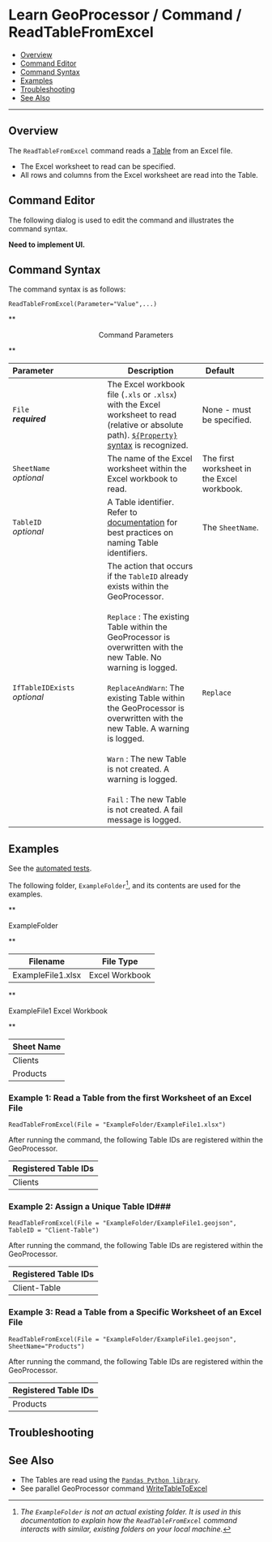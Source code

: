 # Learn GeoProcessor / Command / ReadTableFromExcel #

* [Overview](#overview)
* [Command Editor](#command-editor)
* [Command Syntax](#command-syntax)
* [Examples](#examples)
* [Troubleshooting](#troubleshooting)
* [See Also](#see-also)

-------------------------

## Overview ##

The `ReadTableFromExcel` command reads a [Table](../../introduction#table) from an Excel file. 

* The Excel worksheet to read can be specified. 
* All rows and columns from the Excel worksheet are read into the Table. 

## Command Editor ##

The following dialog is used to edit the command and illustrates the command syntax.

**Need to implement UI.**

## Command Syntax ##

The command syntax is as follows:

```text
ReadTableFromExcel(Parameter="Value",...)
```
**<p style="text-align: center;">
Command Parameters
</p>**

|**Parameter**&nbsp;&nbsp;&nbsp;&nbsp;&nbsp;&nbsp;&nbsp;&nbsp;&nbsp;&nbsp;&nbsp;&nbsp;&nbsp;&nbsp;&nbsp;&nbsp;&nbsp;&nbsp;&nbsp;&nbsp;&nbsp; | **Description** | **Default**&nbsp;&nbsp;&nbsp;&nbsp;&nbsp;&nbsp;&nbsp;&nbsp;&nbsp;&nbsp; |
| --------------|-----------------|----------------- |
| `File` <br>  **_required_**| The Excel workbook file (`.xls` or `.xlsx`) with the Excel worksheet to read (relative or absolute path). [`${Property}` syntax](../../introduction/#geoprocessor-properties-property) is recognized.| None - must be specified. |
| `SheetName` <br> *optional*| The name of the Excel worksheet within the Excel workbook to read.|The first worksheet in the Excel workbook.|
| `TableID` <br> *optional*| A Table identifier. Refer to [documentation](../../best-practices/table-identifiers.md) for best practices on naming Table identifiers.|The `SheetName`.|
|`IfTableIDExists`<br> *optional*|The action that occurs if the `TableID` already exists within the GeoProcessor. <br><br> `Replace` : The existing Table within the GeoProcessor is overwritten with the new Table. No warning is logged.<br><br> `ReplaceAndWarn`: The existing Table within the GeoProcessor is overwritten with the new Table. A warning is logged. <br><br> `Warn` : The new Table is not created. A warning is logged. <br><br> `Fail` : The new Table is not created. A fail message is logged. | `Replace` | 


## Examples ##

See the [automated tests](https://github.com/OpenWaterFoundation/owf-app-geoprocessor-python-test/tree/master/test/commands/ReadTableFromExcel).

The following folder, `ExampleFolder`[^1], and its contents are used for the examples. 

[^1]: *The `ExampleFolder` is not an actual existing folder. It is used in this documentation to explain how the `ReadTableFromExcel` command interacts with similar, existing folders on your local machine.*

**<p style="text-align: left;">
ExampleFolder
</p>**

|Filename|File Type|
| ---- |---|
| ExampleFile1.xlsx |Excel Workbook|

**<p style="text-align: left;">
ExampleFile1 Excel Workbook
</p>**

|Sheet Name|
| ---- |
|Clients  |
|Products |


### Example 1: Read a Table from the first Worksheet of an Excel File ###

```
ReadTableFromExcel(File = "ExampleFolder/ExampleFile1.xlsx")
```

After running the command, the following Table IDs are registered within the GeoProcessor. 

|Registered Table IDs|
|------|
|Clients|

### Example 2: Assign a Unique Table ID###

```
ReadTableFromExcel(File = "ExampleFolder/ExampleFile1.geojson", TableID = "Client-Table")
```

After running the command, the following Table IDs are registered within the GeoProcessor. 

|Registered Table IDs|
|------|
|Client-Table|

### Example 3: Read a Table from a Specific Worksheet of an Excel File ###

```
ReadTableFromExcel(File = "ExampleFolder/ExampleFile1.geojson", SheetName="Products")
```

After running the command, the following Table IDs are registered within the GeoProcessor. 

|Registered Table IDs|
|------|
|Products|


## Troubleshooting ##

## See Also ##

- The Tables are read using the [`Pandas Python library`](https://pandas.pydata.org/). 
- See parallel GeoProcessor command [WriteTableToExcel](../WriteTableToExcel/WriteTableToExcel.md)
